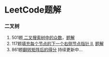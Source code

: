 # LeetCode题解

### 二叉树

1. 501题[ 二叉搜索树中的众数](https://leetcode-cn.com/problems/find-mode-in-binary-search-tree/)，[题解](https://github.com/liuzhidanhhh/LeetCodeSolution/tree/master/501)
2. 117题[填充每个节点的下一个右侧节点指针 II](https://leetcode-cn.com/problems/populating-next-right-pointers-in-each-node-ii/), [题解](https://github.com/liuzhidanhhh/LeetCodeSolution/tree/master/117)
3. 861题[翻转矩阵后的得分](https://leetcode-cn.com/problems/score-after-flipping-matrix/)
持续更新中...